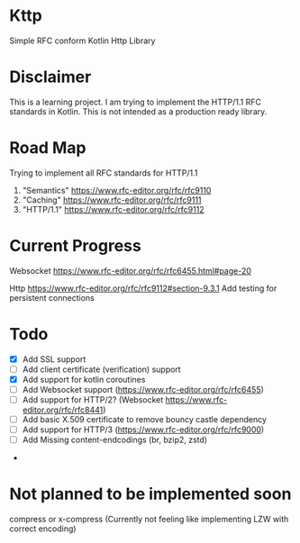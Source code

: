# Kttp
Simple RFC conform Kotlin Http Library

# Disclaimer
This is a learning project. I am trying to implement the HTTP/1.1 RFC standards in Kotlin. 
This is not intended as a production ready library.

# Road Map
Trying to implement all RFC standards for HTTP/1.1


1. "Semantics" https://www.rfc-editor.org/rfc/rfc9110
2. "Caching" https://www.rfc-editor.org/rfc/rfc9111
3. "HTTP/1.1" https://www.rfc-editor.org/rfc/rfc9112

# Current Progress
Websocket https://www.rfc-editor.org/rfc/rfc6455.html#page-20

Http https://www.rfc-editor.org/rfc/rfc9112#section-9.3.1
Add testing for persistent connections

# Todo
- [X] Add SSL support
- [ ] Add client certificate (verification) support
- [X] Add support for kotlin coroutines
- [ ] Add Websocket support (https://www.rfc-editor.org/rfc/rfc6455)
- [ ] Add support for HTTP/2? (Websocket https://www.rfc-editor.org/rfc/rfc8441)
- [ ] Add basic X.509 certificate to remove bouncy castle dependency
- [ ] Add support for HTTP/3 (https://www.rfc-editor.org/rfc/rfc9000)
- [ ] Add Missing content-endcodings (br, bzip2, zstd)
- 
# Not planned to be implemented soon

compress or x-compress (Currently not feeling like implementing LZW with correct encoding) 
